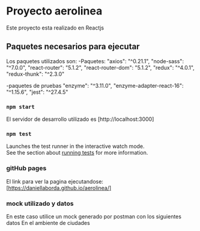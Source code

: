 # Proyecto aerolinea

Este proyecto esta realizado en Reactjs 

## Paquetes necesarios para ejecutar 

Los paquetes utilizados son:
-Paquetes:
"axios": "^0.21.1",
"node-sass": "^7.0.0",
"react-router": "5.1.2",
"react-router-dom": "5.1.2",
"redux": "^4.0.1",
"redux-thunk": "^2.3.0"

-paquetes de pruebas
"enzyme": "^3.11.0",
"enzyme-adapter-react-16": "^1.15.6",
"jest": "^27.4.5"

### `npm start`

El servidor de desarrollo utilizado es [http://localhost:3000]


### `npm test`

Launches the test runner in the interactive watch mode.\
See the section about [running tests](https://facebook.github.io/create-react-app/docs/running-tests) for more information.

### gitHub pages
El link para ver la pagina ejecutandose: [https://daniellaborda.github.io/aerolinea/]

### mock utilizado  y datos
En este caso utilice un mock generado por postman  con los siguientes datos
En el ambiente de ciudades